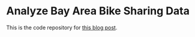 # Analyze Bay Area Bike Sharing Data

This is the code repository for [this blog post](http://data-adventures.com/2016/04/04/where-do-you-go-data-science-fun-with-bikes-r-dplyr-and-friends).
